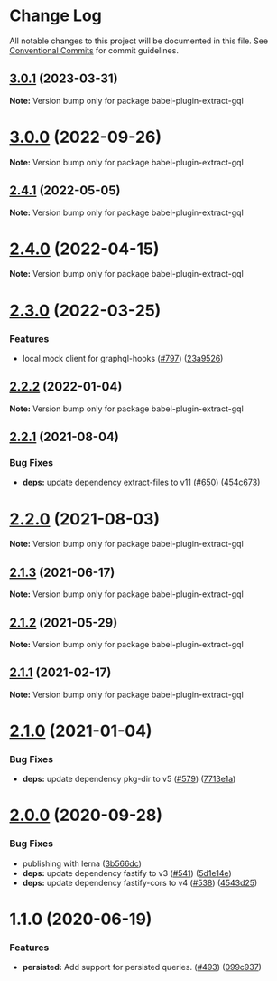# Change Log

All notable changes to this project will be documented in this file.
See [Conventional Commits](https://conventionalcommits.org) for commit guidelines.

## [3.0.1](https://github.com/nearform/graphql-hooks/compare/babel-plugin-extract-gql@3.0.0...babel-plugin-extract-gql@3.0.1) (2023-03-31)

**Note:** Version bump only for package babel-plugin-extract-gql





# [3.0.0](https://github.com/nearform/graphql-hooks/compare/babel-plugin-extract-gql@2.4.1...babel-plugin-extract-gql@3.0.0) (2022-09-26)

**Note:** Version bump only for package babel-plugin-extract-gql





## [2.4.1](https://github.com/nearform/graphql-hooks/compare/babel-plugin-extract-gql@2.4.0...babel-plugin-extract-gql@2.4.1) (2022-05-05)

**Note:** Version bump only for package babel-plugin-extract-gql





# [2.4.0](https://github.com/nearform/graphql-hooks/compare/babel-plugin-extract-gql@2.3.0...babel-plugin-extract-gql@2.4.0) (2022-04-15)

**Note:** Version bump only for package babel-plugin-extract-gql





# [2.3.0](https://github.com/nearform/graphql-hooks/compare/babel-plugin-extract-gql@2.2.2...babel-plugin-extract-gql@2.3.0) (2022-03-25)


### Features

* local mock client for graphql-hooks ([#797](https://github.com/nearform/graphql-hooks/issues/797)) ([23a9526](https://github.com/nearform/graphql-hooks/commit/23a95264c9c70cb6745070ba0342bbb1661d7e22))





## [2.2.2](https://github.com/nearform/graphql-hooks/compare/babel-plugin-extract-gql@2.2.1...babel-plugin-extract-gql@2.2.2) (2022-01-04)

**Note:** Version bump only for package babel-plugin-extract-gql





## [2.2.1](https://github.com/nearform/graphql-hooks/compare/babel-plugin-extract-gql@2.2.0...babel-plugin-extract-gql@2.2.1) (2021-08-04)


### Bug Fixes

* **deps:** update dependency extract-files to v11 ([#650](https://github.com/nearform/graphql-hooks/issues/650)) ([454c673](https://github.com/nearform/graphql-hooks/commit/454c673a8327d6dbe3668180b80e2bdb28fb782c))





# [2.2.0](https://github.com/nearform/graphql-hooks/compare/babel-plugin-extract-gql@2.1.3...babel-plugin-extract-gql@2.2.0) (2021-08-03)

**Note:** Version bump only for package babel-plugin-extract-gql





## [2.1.3](https://github.com/nearform/graphql-hooks/compare/babel-plugin-extract-gql@2.1.2...babel-plugin-extract-gql@2.1.3) (2021-06-17)

**Note:** Version bump only for package babel-plugin-extract-gql





## [2.1.2](https://github.com/nearform/graphql-hooks/compare/babel-plugin-extract-gql@2.1.1...babel-plugin-extract-gql@2.1.2) (2021-05-29)

**Note:** Version bump only for package babel-plugin-extract-gql





## [2.1.1](https://github.com/nearform/graphql-hooks/compare/babel-plugin-extract-gql@2.1.0...babel-plugin-extract-gql@2.1.1) (2021-02-17)

**Note:** Version bump only for package babel-plugin-extract-gql





# [2.1.0](https://github.com/nearform/graphql-hooks/compare/babel-plugin-extract-gql@2.0.0...babel-plugin-extract-gql@2.1.0) (2021-01-04)


### Bug Fixes

* **deps:** update dependency pkg-dir to v5 ([#579](https://github.com/nearform/graphql-hooks/issues/579)) ([7713e1a](https://github.com/nearform/graphql-hooks/commit/7713e1a53f817ec5cf66e40d55797a86fe73ec02))





# [2.0.0](https://github.com/nearform/graphql-hooks/compare/babel-plugin-extract-gql@1.1.0...babel-plugin-extract-gql@2.0.0) (2020-09-28)


### Bug Fixes

* publishing with lerna ([3b566dc](https://github.com/nearform/graphql-hooks/commit/3b566dcf3123d432c8d1e48eaac2743e4eb886a1))
* **deps:** update dependency fastify to v3 ([#541](https://github.com/nearform/graphql-hooks/issues/541)) ([5d1e14e](https://github.com/nearform/graphql-hooks/commit/5d1e14e07a25caa5a95a63f378e91480946f85fc))
* **deps:** update dependency fastify-cors to v4 ([#538](https://github.com/nearform/graphql-hooks/issues/538)) ([4543d25](https://github.com/nearform/graphql-hooks/commit/4543d2512c5e2b9dc71cabb7e5596e65da489f29))





# 1.1.0 (2020-06-19)


### Features

* **persisted:** Add support for persisted queries. ([#493](https://github.com/nearform/graphql-hooks/issues/493)) ([099c937](https://github.com/nearform/graphql-hooks/commit/099c937df648ae9478780b913fc19d35f3d044db))
